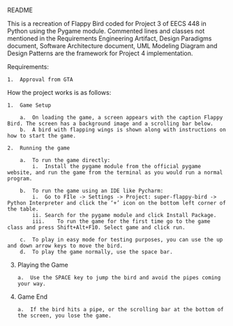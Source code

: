 README

This is a recreation of Flappy Bird coded for Project 3 of EECS 448 in Python using the Pygame module. Commented lines and classes not mentioned in the Requirements Engineering Artifact, Design Paradigms document, Software Architecture document, UML Modeling Diagram and Design Patterns are the framework for Project 4 implementation.

Requirements:

	1.	Approval from GTA

How the project works is as follows:

	1.	Game Setup

		a.	On loading the game, a screen appears with the caption Flappy Bird. The screen has a background image and a scrolling bar below. 
		b.	A bird with flapping wings is shown along with instructions on how to start the game.

	2.	Running the game

		a.	To run the game directly:
			i.	Install the pygame module from the official pygame website, and run the game from the terminal as you would run a normal program.

		b.	To run the game using an IDE like Pycharm:
			i.	Go to FIle -> Settings -> Project: super-flappy-bird -> Python Interpreter and click the ‘+’ icon on the bottom left corner of the table.
			ii.	Search for the pygame module and click Install Package.
			iii.	To run the game for the first time go to the game class and press Shift+Alt+F10. Select game and click run.

		c.	To play in easy mode for testing purposes, you can use the up and down arrow keys to move the bird.
		d.	To play the game normally, use the space bar.

3.	Playing the Game

		a.	Use the SPACE key to jump the bird and avoid the pipes coming your way.

4.	Game End

		a.	If the bird hits a pipe, or the scrolling bar at the bottom of the screen, you lose the game.
 
